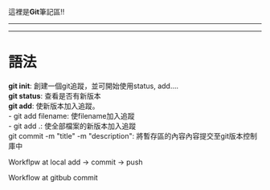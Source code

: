 這裡是**Git**筆記區!!<br>

-----
-----

語法
======

**git init**: 創建一個git追蹤，並可開始使用status, add....<br>
**git status**: 查看是否有新版本<br>
**git add**: 使新版本加入追蹤。<br>
    - git add filename: 使filename加入追蹤<br>
    - git add .: 使全部檔案的新版本加入追蹤<br>
git commit -m "title" -m "description": 將暫存區的內容內容提交至git版本控制庫中<br>



Workflpw at local
add -> commit -> push

Workflow at gitbub
commit
